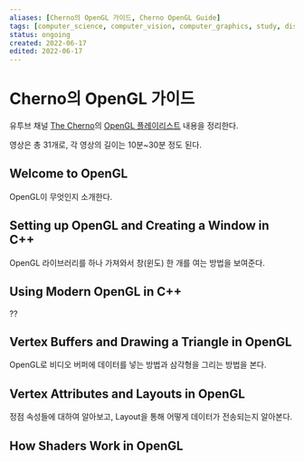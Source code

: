 ```yaml
---
aliases: [Cherno의 OpenGL 가이드, Cherno OpenGL Guide]
tags: [computer_science, computer_vision, computer_graphics, study, display, programming, cherno]
status: ongoing
created: 2022-06-17
edited: 2022-06-17
---
```


# Cherno의 OpenGL 가이드
유투브 채널 [The Cherno](https://www.youtube.com/c/TheChernoProject)의 [OpenGL 플레이리스트](https://www.youtube.com/playlist?list=PLlrATfBNZ98foTJPJ_Ev03o2oq3-GGOS2) 내용을 정리한다.

영상은 총 31개로, 각 영상의 길이는 10분~30분 정도 된다.

## Welcome to OpenGL
OpenGL이 무엇인지 소개한다.

## Setting up OpenGL and Creating a Window in C++
OpenGL 라이브러리를 하나 가져와서 창(윈도) 한 개를 여는 방법을 보여준다.

## Using Modern OpenGL in C++

??

## Vertex Buffers and Drawing a Triangle in OpenGL
OpenGL로 비디오 버퍼에 데이터를 넣는 방법과 삼각형을 그리는 방법을 본다.

## Vertex Attributes and Layouts in OpenGL
정점 속성들에 대하여 알아보고, Layout을 통해 어떻게 데이터가 전송되는지 알아본다.

## How Shaders Work in OpenGL
